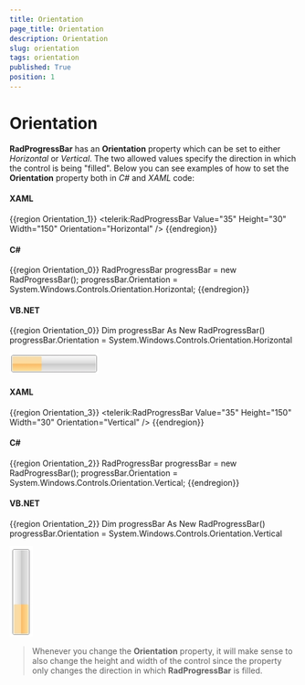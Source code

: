 ```yaml
---
title: Orientation
page_title: Orientation
description: Orientation
slug: orientation
tags: orientation
published: True
position: 1
---
```


# Orientation

__RadProgressBar__ has an __Orientation__ property which can be set to either *Horizontal* or *Vertical*. The two allowed values specify the direction in which the control is being "filled". Below you can see examples of how to set the __Orientation__ property both in *C#* and *XAML* code:

#### __XAML__
{{region Orientation_1}}
	<telerik:RadProgressBar Value="35" Height="30" Width="150" Orientation="Horizontal" />
{{endregion}}

#### __C#__
{{region Orientation_0}}
	RadProgressBar progressBar = new RadProgressBar();
	progressBar.Orientation = System.Windows.Controls.Orientation.Horizontal;
{{endregion}}

#### __VB.NET__
{{region Orientation_0}}
	Dim progressBar As New RadProgressBar()
	progressBar.Orientation = System.Windows.Controls.Orientation.Horizontal


![](images/progress_horizontal.jpg)


#### __XAML__
{{region Orientation_3}}
	<telerik:RadProgressBar Value="35" Height="150" Width="30" Orientation="Vertical" />
{{endregion}}

#### __C#__
{{region Orientation_2}}
	RadProgressBar progressBar = new RadProgressBar();
	progressBar.Orientation = System.Windows.Controls.Orientation.Vertical;
{{endregion}}

#### __VB.NET__
{{region Orientation_2}}
	Dim progressBar As New RadProgressBar()
	progressBar.Orientation = System.Windows.Controls.Orientation.Vertical
	

![](images/progress_vertical.jpg)

>Whenever you change the __Orientation__ property, it will make sense to also change the height and width of the control since the property only changes the direction in which __RadProgressBar__ is filled.